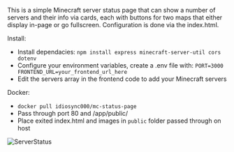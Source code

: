 This is a simple Minecraft server status page that can show a number of servers and their info via cards, each with buttons for two maps that either display in-page or go fullscreen. Configuration is done via the index.html.

Install:
- Install dependacies: `npm install express minecraft-server-util cors dotenv`
- Configure your environment variables, create a .env file with: 
`PORT=3000
FRONTEND_URL=your_frontend_url_here`
- Edit the servers array in the frontend code to add your Minecraft servers

Docker:
- `docker pull idiosync000/mc-status-page`
- Pass through port 80 and /app/public/
- Place exited index.html and images in `public` folder passed through on host

![ServerStatus](https://raw.githubusercontent.com/idio-sync/mc-status-page/refs/heads/main/screenshot.png)
